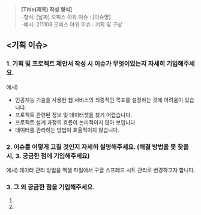 >**[Title(제목) 작성 형식]**<Br>
-형식: [날짜] 오피스 아워 이슈 : [이슈명]<Br>
-예시: 211108 오피스 아워 이슈 : 기획 및 구상

## <기획 이슈>

### 1. 기획 및 프로젝트 제안서 작성 시 이슈가 무엇이었는지 자세히 기입해주세요.

예시)
- 인공지능 기술을 사용한 웹 서비스의 최종적인 목표를 설정하는 것에 어려움이 있습니다.
- 프로젝트 관련된 정보 및 데이터셋을 찾기 어렵습니다.
- 프로젝트 설계 과정의 흐름이 논리적이지 않아 보입니다.
- 데이터를 관리하는 방법이 효율적이지 않습니다.


### 2. 이슈를 어떻게 고칠 것인지 자세히 설명해주세요. (해결 방법을 못 찾을 시, 3. 궁금한 점에 기입해주세요)

예시) 데이터 관리 방법을 엑셀 파일에서 구글 스프레드 시트 관리로 변경하고자 합니다.


### 3. 그 외 궁금한 점을 기입해주세요.

1.
2.
